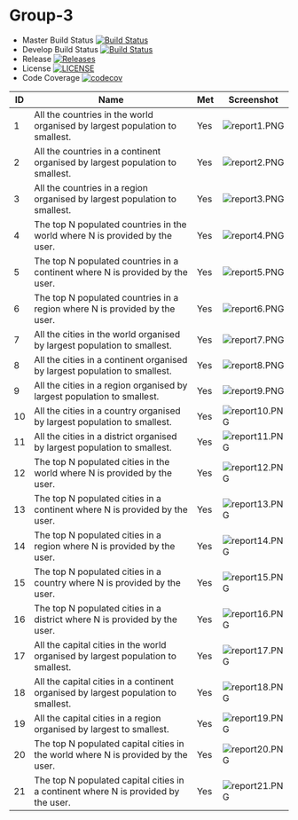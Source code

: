 # Group-3

- Master Build Status [![Build Status](https://travis-ci.com/Group-3-SEM/Group-3.svg?branch=master)](https://travis-ci.com/Group-3-SEM/Group-3)
- Develop Build Status [![Build Status](https://travis-ci.com/Group-3-SEM/Group-3.svg?branch=develop)](https://travis-ci.com/Group-3-SEM/Group-3)
- Release [![Releases](https://img.shields.io/github/release/Group-3-SEM/Group-3/all.svg?style=flat-square)](https://github.com/Group-3-SEM/Group-3/releases)
- License [![LICENSE](https://img.shields.io/github/license/Group-3-SEM/Group-3.svg?style=flat-square)](https://github.com/Group-3-SEM/Group-3/blob/master/LICENSE.md)
- Code Coverage [![codecov](https://codecov.io/gh/Group-3-SEM/Group-3/branch/master/graph/badge.svg?token=W97UQZ2KYE)](https://codecov.io/gh/Group-3-SEM/Group-3)


| ID    | Name | Met  | Screenshot |
|-------|------|------|------------|
| 1     | All the countries in the world organised by largest population to smallest. | Yes | ![report1.PNG](screenshots/report1.PNG) |
| 2     | All the countries in a continent organised by largest population to smallest. | Yes | ![report2.PNG](screenshots/report2.PNG) |
| 3     | All the countries in a region organised by largest population to smallest. | Yes | ![report3.PNG](screenshots/report3.PNG) |
| 4     | The top N populated countries in the world where N is provided by the user. | Yes | ![report4.PNG](screenshots/report4.PNG) |
| 5     | The top N populated countries in a continent where N is provided by the user. | Yes | ![report5.PNG](screenshots/report5.PNG) |
| 6     | The top N populated countries in a region where N is provided by the user. | Yes | ![report6.PNG](screenshots/report6.PNG) |
| 7     | All the cities in the world organised by largest population to smallest. | Yes | ![report7.PNG](screenshots/report7.PNG) |
| 8     | All the cities in a continent organised by largest population to smallest. | Yes | ![report8.PNG](screenshots/report8.PNG) |
| 9     | All the cities in a region organised by largest population to smallest. | Yes | ![report9.PNG](screenshots/report9.PNG) |
| 10     | All the cities in a country organised by largest population to smallest. | Yes | ![report10.PNG](screenshots/report10.PNG) |
| 11     | All the cities in a district organised by largest population to smallest. | Yes | ![report11.PNG](screenshots/report11.PNG) |
| 12     | The top N populated cities in the world where N is provided by the user. | Yes | ![report12.PNG](screenshots/report12.PNG) |
| 13     | The top N populated cities in a continent where N is provided by the user. | Yes | ![report13.PNG](screenshots/report13.PNG) |
| 14     | The top N populated cities in a region where N is provided by the user. | Yes | ![report14.PNG](screenshots/report14.PNG) |
| 15     | The top N populated cities in a country where N is provided by the user. | Yes | ![report15.PNG](screenshots/report15.PNG) |
| 16     | The top N populated cities in a district where N is provided by the user. | Yes | ![report16.PNG](screenshots/report16.PNG) |
| 17     | All the capital cities in the world organised by largest population to smallest. | Yes | ![report17.PNG](screenshots/report17.PNG) |
| 18     | All the capital cities in a continent organised by largest population to smallest. | Yes | ![report18.PNG](screenshots/report18.PNG) |
| 19     | All the capital cities in a region organised by largest to smallest. | Yes | ![report19.PNG](screenshots/report19.PNG) |
| 20     | The top N populated capital cities in the world where N is provided by the user. | Yes | ![report20.PNG](screenshots/report20.PNG) |
| 21     | The top N populated capital cities in a continent where N is provided by the user. | Yes | ![report21.PNG](screenshots/report21.PNG) |